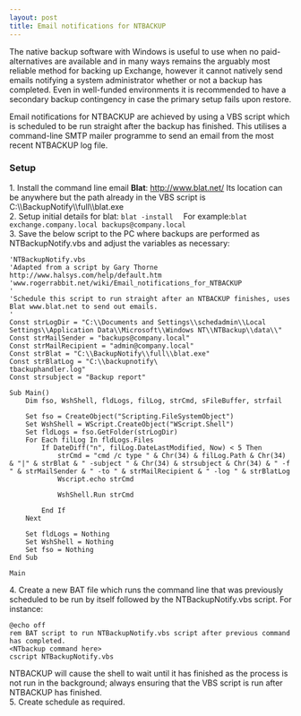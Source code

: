 ```yaml
---
layout: post 
title: Email notifications for NTBACKUP
---
```


The native backup software with Windows is useful to use when no
paid-alternatives are available and in many ways remains the arguably
most reliable method for backing up Exchange, however it cannot natively
send emails notifying a system administrator whether or not a backup has
completed. Even in well-funded environments it is recommended to have a
secondary backup contingency in case the primary setup fails upon
restore.

Email notifications for NTBACKUP are achieved by using a VBS script
which is scheduled to be run straight after the backup has finished.
This utilises a command-line SMTP mailer programme to send an email from
the most recent NTBACKUP log file.

### Setup

1\. Install the command line email **Blat**: <http://www.blat.net/> Its
location can be anywhere but the path already in the VBS script is
C:\\\\BackupNotify\\\\full\\\\blat.exe\
2. Setup initial details for blat:
`blat -install `<smtp server>` `<from address> For
example:`blat exchange.company.local backups@company.local`\
3. Save the below script to the PC where backups are performed as
NTBackupNotify.vbs and adjust the variables as necessary:

    'NTBackupNotify.vbs
    'Adapted from a script by Gary Thorne http://www.halsys.com/help/default.htm
    'www.rogerrabbit.net/wiki/Email_notifications_for_NTBACKUP
    '
    'Schedule this script to run straight after an NTBACKUP finishes, uses Blat www.blat.net to send out emails.
    '
    Const strLogDir = "C:\\Documents and Settings\\schedadmin\\Local Settings\\Application Data\\Microsoft\\Windows NT\\NTBackup\\data\\"
    Const strMailSender = "backups@company.local"
    Const strMailRecipient = "admin@company.local"
    Const strBlat = "C:\\BackupNotify\\full\\blat.exe"
    Const strBlatLog = "C:\\backupnotify\
    tbackuphandler.log"
    Const strsubject = "Backup report"

    Sub Main()
        Dim fso, WshShell, fldLogs, filLog, strCmd, sFileBuffer, strfail

        Set fso = CreateObject("Scripting.FileSystemObject")
        Set WshShell = WScript.CreateObject("WScript.Shell")
        Set fldLogs = fso.GetFolder(strLogDir)
        For Each filLog In fldLogs.Files
            If DateDiff("n", filLog.DateLastModified, Now) < 5 Then
                strCmd = "cmd /c type " & Chr(34) & filLog.Path & Chr(34) & "|" & strBlat & " -subject " & Chr(34) & strsubject & Chr(34) & " -f " & strMailSender & " -to " & strMailRecipient & " -log " & strBlatLog
                Wscript.echo strCmd

                WshShell.Run strCmd

            End If
        Next
                
        Set fldLogs = Nothing
        Set WshShell = Nothing
        Set fso = Nothing
    End Sub

    Main

4\. Create a new BAT file which runs the command line that was previously
scheduled to be run by itself followed by the NTBackupNotify.vbs script.
For instance:

    @echo off
    rem BAT script to run NTBackupNotify.vbs script after previous command has completed.
    <NTbackup command here>
    cscript NTBackupNotify.vbs

NTBACKUP will cause the shell to wait until it has finished as the
process is not run in the background; always ensuring that the VBS
script is run after NTBACKUP has finished.\
5. Create schedule as required.
